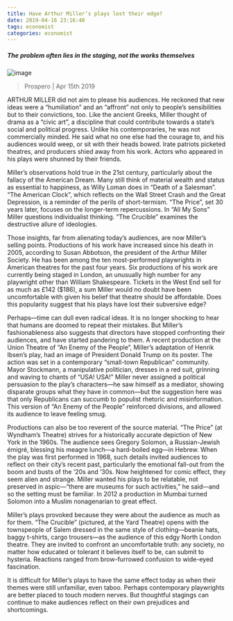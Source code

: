 ```yaml
---
title: Have Arthur Miller’s plays lost their edge? 
date: 2019-04-16 23:16:48 
tags: economist 
categories: economist 
---
```



##### The problem often lies in the staging, not the works themselves
![image](https://cdn.static-economist.com/sites/default/files/20190420_BKP502.jpg)
> Prospero | Apr 15th 2019
ARTHUR MILLER did not aim to please his audiences. He reckoned that new ideas were a “humiliation” and an “affront” not only to people’s sensibilities but to their convictions, too. Like the ancient Greeks, Miller thought of drama as a “civic art”, a discipline that could contribute towards a state’s social and political progress. Unlike his contemporaries, he was not commercially minded. He said what no one else had the courage to, and his audiences would weep, or sit with their heads bowed. Irate patriots picketed theatres, and producers shied away from his work. Actors who appeared in his plays were shunned by their friends. 
Miller’s observations hold true in the 21st century, particularly about the fallacy of the American Dream. Many still think of material wealth and status as essential to happiness, as Willy Loman does in “Death of a Salesman”. “The American Clock”, which reflects on the Wall Street Crash and the Great Depression, is a reminder of the perils of short-termism. “The Price”, set 30 years later, focuses on the longer-term repercussions. In “All My Sons” Miller questions individualist thinking. “The Crucible” examines the destructive allure of ideologies.
Those insights, far from alienating today’s audiences, are now Miller’s selling points. Productions of his work have increased since his death in 2005, according to Susan Abbotson, the president of the Arthur Miller Society. He has been among the ten most-performed playwrights in American theatres for the past four years. Six productions of his work are currently being staged in London, an unusually high number for any playwright other than William Shakespeare. Tickets in the West End sell for as much as £142 ($186), a sum Miller would no doubt have been uncomfortable with given his belief that theatre should be affordable. Does this popularity suggest that his plays have lost their subversive edge?
Perhaps—time can dull even radical ideas. It is no longer shocking to hear that humans are doomed to repeat their mistakes. But Miller’s fashionableness also suggests that directors have stopped confronting their audiences, and have started pandering to them. A recent production at the Union Theatre of “An Enemy of the People”, Miller’s adaptation of Henrik Ibsen’s play, had an image of President Donald Trump on its poster. The action was set in a contemporary “small-town Republican” community. Mayor Stockmann, a manipulative politician, dresses in a red suit, grinning and waving to chants of “USA! USA!” Miller never assigned a political persuasion to the play’s characters—he saw himself as a mediator, showing disparate groups what they have in common—but the suggestion here was that only Republicans can succumb to populist rhetoric and misinformation. This version of “An Enemy of the People” reinforced divisions, and allowed its audience to leave feeling smug.
Productions can also be too reverent of the source material. “The Price” (at Wyndham’s Theatre) strives for a historically accurate depiction of New York in the 1960s. The audience sees Gregory Solomon, a Russian-Jewish émigré, blessing his meagre lunch—a hard-boiled egg—in Hebrew. When the play was first performed in 1968, such details invited audiences to reflect on their city’s recent past, particularly the emotional fall-out from the boom and busts of the ‘20s and ‘30s. Now heightened for comic effect, they seem alien and strange. Miller wanted his plays to be relatable, not preserved in aspic—“there are museums for such activities,” he said—and so the setting must be familiar. In 2012 a production in Mumbai turned Solomon into a Muslim nonagenarian to great effect.
Miller’s plays provoked because they were about the audience as much as for them. “The Crucible” (pictured, at the Yard Theatre) opens with the townspeople of Salem dressed in the same style of clothing—beanie hats, baggy t-shirts, cargo trousers—as the audience of this edgy North London theatre. They are invited to confront an uncomfortable truth: any society, no matter how educated or tolerant it believes itself to be, can submit to hysteria. Reactions ranged from brow-furrowed confusion to wide-eyed fascination.
It is difficult for Miller’s plays to have the same effect today as when their themes were still unfamiliar, even taboo. Perhaps contemporary playwrights are better placed to touch modern nerves. But thoughtful stagings can continue to make audiences reflect on their own prejudices and shortcomings.
